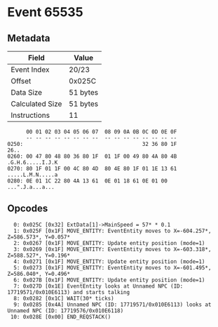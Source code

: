 # Event 65535

## Metadata

| Field           | Value    |
|-----------------|----------|
| Event Index     | 20/23    |
| Offset          | 0x025C   |
| Data Size       | 51 bytes |
| Calculated Size | 51 bytes |
| Instructions    | 11       |

```
      00 01 02 03 04 05 06 07  08 09 0A 0B 0C 0D 0E 0F
      -- -- -- -- -- -- -- --  -- -- -- -- -- -- -- --
0250:                                      32 36 80 1F              26..
0260: 00 47 80 48 80 36 80 1F  01 1F 00 49 80 4A 80 4B  .G.H.6.....I.J.K
0270: 80 1F 01 1F 00 4C 80 4D  80 4E 80 1F 01 1E 13 61  .....L.M.N.....a
0280: 0E 01 1C 22 80 4A 13 61  0E 01 18 61 0E 01 00     ...".J.a...a... 
```

## Opcodes

```
  0: 0x025C [0x32] ExtData[1]->MainSpeed = 57* * 0.1
  1: 0x025F [0x1F] MOVE_ENTITY: EventEntity moves to X=-604.257*, Z=586.573*, Y=0.057*
  2: 0x0267 [0x1F] MOVE_ENTITY: Update entity position (mode=1)
  3: 0x0269 [0x1F] MOVE_ENTITY: EventEntity moves to X=-603.318*, Z=588.527*, Y=0.196*
  4: 0x0271 [0x1F] MOVE_ENTITY: Update entity position (mode=1)
  5: 0x0273 [0x1F] MOVE_ENTITY: EventEntity moves to X=-601.495*, Z=586.040*, Y=0.496*
  6: 0x027B [0x1F] MOVE_ENTITY: Update entity position (mode=1)
  7: 0x027D [0x1E] EventEntity looks at Unnamed NPC (ID: 17719571/0x010E6113) and starts talking
  8: 0x0282 [0x1C] WAIT(30* ticks)
  9: 0x0285 [0x4A] Unnamed NPC (ID: 17719571/0x010E6113) looks at Unnamed NPC (ID: 17719576/0x010E6118)
 10: 0x028E [0x00] END_REQSTACK()
```
